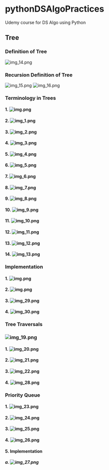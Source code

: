 # pythonDSAlgoPractices
Udemy course for DS Algo using Python

## Tree

### Definition of Tree
![img_14.png](images/img_14.png)

### Recursion Definition of Tree
![img_15.png](images/img_15.png)
![img_16.png](images/img_16.png)

### Terminology in Trees
#### 1. ![img.png](images/img.png)
#### 2. ![img_1.png](images/img_1.png)
#### 3. ![img_2.png](images/img_2.png)
#### 4. ![img_3.png](images/img_3.png)
#### 5. ![img_4.png](images/img_4.png)
#### 6. ![img_5.png](images/img_5.png)
#### 7. ![img_6.png](images/img_6.png)
#### 8. ![img_7.png](images/img_7.png)
#### 9. ![img_8.png](images/img_8.png)
#### 10. ![img_9.png](images/img_9.png)
#### 11. ![img_10.png](images/img_10.png)
#### 12. ![img_11.png](images/img_11.png)
#### 13. ![img_12.png](images/img_12.png)
#### 14. ![img_13.png](images/img_13.png)

### Implementation
#### 1. ![img.png](images/img_17.png)
#### 2. ![img.png](images/img_18.png)
#### 3. ![img_29.png](images/img_29.png)
#### 4. ![img_30.png](images/img_30.png)

### Tree Traversals
### ![img_19.png](images/img_19.png)

#### 1. ![img_20.png](images/img_20.png)
#### 2. ![img_21.png](images/img_21.png)
#### 3. ![img_22.png](images/img_22.png)
#### 4. ![img_28.png](images/img_28.png)

### Priority Queue
#### 1. ![img_23.png](images/img_23.png)
#### 2. ![img_24.png](images/img_24.png)
#### 3. ![img_25.png](images/img_25.png)
#### 4. ![img_26.png](images/img_26.png)
#### 5. Implementation
##### a. ![img_27.png](images/img_27.png)